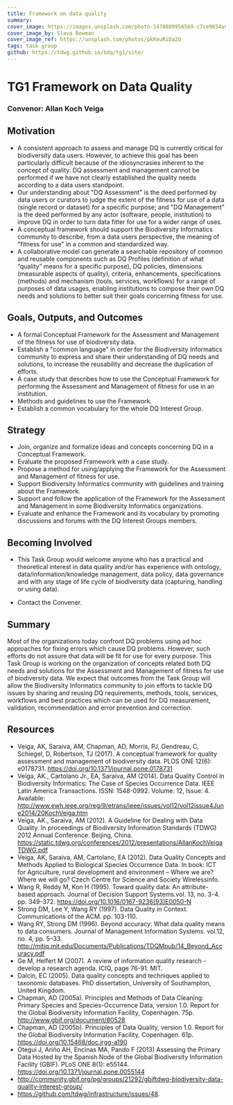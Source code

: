 ```yaml
---
title: Framework on data quality
summary: 
cover_image: https://images.unsplash.com/photo-1478809956569-c7ce9654a947
cover_image_by: Slava Bowman
cover_image_ref: https://unsplash.com/photos/pkKeuRiDa2Q
tags: task group
github: https://tdwg.github.io/bdq/tg1/site/
---
```


# TG1 Framework on Data Quality
### Convenor: Allan Koch Veiga

## Motivation
*    A consistent approach to assess and manage DQ is currently critical for biodiversity data users. However, to achieve this goal has been particularly difficult because of the idiosyncrasies inherent to the concept of quality. DQ assessment and management cannot be performed if we have not clearly established the quality needs according to a data users standpoint.
*    Our understanding about "DQ Assessment" is the deed performed by data users or curators  to judge the extent of the fitness for use of a data (single record or dataset) for a specific purpose; and "DQ Management" is the deed performed by any actor (software, people, institution) to improve DQ in order to turn data fitter for use for a wider range of uses. 
*    A conceptual framework should support the Biodiversity Informatics community to describe, from a data users perspective, the meaning of "fitness for use" in a common and standardized way. 
*    A collaborative model can generate a searchable repository of common and reusable  components such as DQ Profiles (definition of what “quality” means for a specific purpose), DQ policies, dimensions (measurable aspects of quality), criteria, enhancements, specifications (methods) and mechanism (tools, services, workflows) for a range of purposes of data usages, enabling institutions to compose their own DQ needs and solutions to better suit their goals concerning fitness for use.

## Goals, Outputs, and Outcomes
*    A formal Conceptual Framework for the Assessment and Management of the fitness for use of biodiversity data.
*    Establish a "common language" in order for the Biodiversity Informatics community to express and share their understanding of DQ needs and solutions, to increase the reusability and decrease the duplication of efforts.
*    A case study that describes how to use the Conceptual Framework for performing the Assessment and Management of fitness for use in an institution. 
*    Methods and guidelines to use the Framework. 
*    Establish a common vocabulary for the whole DQ Interest Group.

## Strategy
*    Join, organize and formalize ideas and concepts concerning DQ in a Conceptual Framework. 
*    Evaluate the proposed Framework with a case study.
*    Propose a method for using/applying the Framework for the Assessment and Management of fitness for use.
*    Support Biodiversity Informatics community with guidelines and training about the Framework. 
*    Support and follow the application of the Framework for the Assessment and Management in some Biodiversity Informatics organizations.  
*    Evaluate and enhance the Framework and its vocabulary by promoting discussions and forums with the DQ Interest Groups members.

## Becoming Involved
*    This Task Group would welcome anyone who has a practical and theoretical interest in data quality and/or has experience with ontology, data/information/knowledge management, data policy, data governance and with any stage of life cycle of biodiversity data (capturing, handling or using data).

*    Contact the Convener.

## Summary
Most of the organizations today confront DQ problems using ad hoc approaches for fixing errors which cause DQ problems. However, such efforts do not assure that data will be fit for use for every purpose. This Task Group is working on the organization of concepts related both DQ needs and solutions for the Assessment and Management of fitness for use of biodiversity data. We expect that outcomes from the Task Group will allow the Biodiversity Informatics community to join efforts to tackle DQ issues by sharing and reusing DQ requirements, methods, tools, services, workflows and best practices which can be used for DQ measurement, validation, recommendation and error prevention and correction.

## Resources
*    Veiga, AK, Saraiva, AM, Chapman, AD, Morris, PJ, Gendreau, C, Schiegel, D, Robertson, TJ (2017). A conceptual framework for quality assessment and management of biodiversity data. PLOS ONE 12(6): e0178731. https://doi.org/10.1371/journal.pone.0178731
*    Veiga, AK., Cartolano Jr., EA, Saraiva, AM (2014). Data Quality Control in Biodiversity Informatics: The Case of Species Occurrence Data. IEEE Latin America Transactions. ISSN: 1548-0992. Volume: 12, Issue: 4. Available: http://www.ewh.ieee.org/reg/9/etrans/ieee/issues/vol12/vol12issue4June2014/20KochVeiga.htm 
*    Veiga, AK., Saraiva, AM (2012). A Guideline for Dealing with Data Quality. In proceedings of Biodiversity Information Standards (TDWG) 2012 Annual Conference. Beijing, China. https://static.tdwg.org/conferences/2012/presentations/AllanKochVeigaTDWG.pdf
*    Veiga, AK, Saraiva, AM, Cartolano, EA (2012). Data Quality Concepts and Methods Applied to Biological Species Occurrence Data. In book: ICT for Agriculture, rural development and environment – Where we are? Where we will go? Czech Centre for Science and Society Wirelessinfo. 
*    Wang R, Reddy M, Kon H (1995). Toward quality data: An attribute- based approach. Journal of Decision Support Systems.vol. 13, no. 3-4. pp. 349-372. https://doi.org/10.1016/0167-9236(93)E0050-N
*    Strong DM, Lee Y, Wang RY (1997). Data Quality in Context. Communications of the ACM. pp. 103-110.
*    Wang RY, Strong DM (1996). Beyond accuracy: What data quality means to data consumers. Journal of Management Information Systems. vol.12, no. 4, pp. 5–33. http://mitiq.mit.edu/Documents/Publications/TDQMpub/14_Beyond_Accuracy.pdf
*    Ge M, Helfert M (2007). A review of information quality research - develop a research agenda. ICIQ, page 76-91. MIT.
*    Dalcin, EC (2005). Data quality concepts and techniques applied to taxonomic databases. PhD dissertation, University of Southampton, United Kingdom.
*    Chapman, AD (2005a). Principles and Methods of Data Cleaning: Primary Species and Species-Occurrence Data, version 1.0. Report for the Global Biodiversity Information Facility, Copenhagen. 75p. http://www.gbif.org/document/80528
*    Chapman, AD (2005b). Principles of Data Quality, version 1.0. Report for the Global Biodiversity Information Facility, Copenhagen. 61p. https://doi.org/10.15468/doc.jrgg-a190
*    Otegui J, Ariño AH, Encinas MA, Pando F (2013) Assessing the Primary Data Hosted by the Spanish Node of the Global Biodiversity Information Facility (GBIF). PLoS ONE 8(1): e55144. https://doi.org/10.1371/journal.pone.0055144
*    http://community.gbif.org/pg/groups/21292/gbiftdwg-biodiversity-data-quality-interest-group/ 
*    https://github.com/tdwg/infrastructure/issues/48. 
